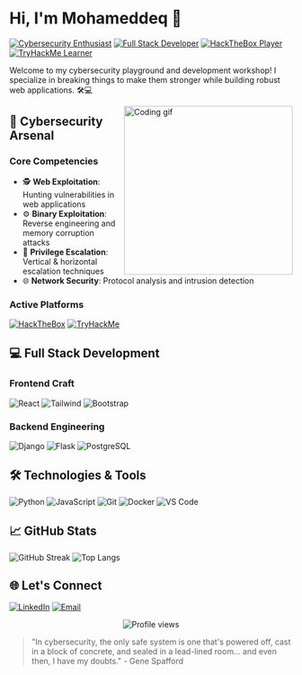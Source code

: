 # Hi, I'm Mohameddeq 👋 
[![Cybersecurity Enthusiast](https://img.shields.io/badge/-Cybersecurity%20Enthusiast-2d2d2d?style=flat&logo=gnuprivacyguard&logoColor=white)](https://github.com/Mohameddeq)
[![Full Stack Developer](https://img.shields.io/badge/-Full%20Stack%20Developer-2d2d2d?style=flat&logo=fullstack&logoColor=white)](https://github.com/Mohameddeq)
[![HackTheBox Player](https://img.shields.io/badge/HackTheBox-Player-9cf?style=flat&logo=hackthebox&logoColor=white)](https://www.hackthebox.eu/)
[![TryHackMe Learner](https://img.shields.io/badge/TryHackMe-Learner-FF6D00?style=flat&logo=tryhackme&logoColor=white)](https://tryhackme.com/)

Welcome to my cybersecurity playground and development workshop! I specialize in breaking things to make them stronger while building robust web applications. 🛠️💻

<img align="right" src="https://media.giphy.com/media/qgQUggAC3Pfv687qPC/giphy.gif" width="300" alt="Coding gif">

## 🔐 Cybersecurity Arsenal

### **Core Competencies**
- 🕵️ **Web Exploitation**: Hunting vulnerabilities in web applications
- ⚙️ **Binary Exploitation**: Reverse engineering and memory corruption attacks
- 🔑 **Privilege Escalation**: Vertical & horizontal escalation techniques
- 🌐 **Network Security**: Protocol analysis and intrusion detection

### **Active Platforms**
[![HackTheBox](https://img.shields.io/badge/HackTheBox-111927?style=for-the-badge&logo=hackthebox&logoColor=9FEF00)](https://www.hackthebox.eu/)
[![TryHackMe](https://img.shields.io/badge/TryHackMe-212C42?style=for-the-badge&logo=tryhackme&logoColor=white)](https://tryhackme.com/)

## 💻 Full Stack Development

### **Frontend Craft**
![React](https://img.shields.io/badge/React-20232A?style=for-the-badge&logo=react&logoColor=61DAFB)
![Tailwind](https://img.shields.io/badge/Tailwind_CSS-38B2AC?style=for-the-badge&logo=tailwind-css&logoColor=white)
![Bootstrap](https://img.shields.io/badge/Bootstrap-563D7C?style=for-the-badge&logo=bootstrap&logoColor=white)

### **Backend Engineering**
![Django](https://img.shields.io/badge/Django-092E20?style=for-the-badge&logo=django&logoColor=white)
![Flask](https://img.shields.io/badge/Flask-000000?style=for-the-badge&logo=flask&logoColor=white)
![PostgreSQL](https://img.shields.io/badge/PostgreSQL-316192?style=for-the-badge&logo=postgresql&logoColor=white)

## 🛠️ Technologies & Tools
![Python](https://img.shields.io/badge/Python-3776AB?style=for-the-badge&logo=python&logoColor=white)
![JavaScript](https://img.shields.io/badge/JavaScript-F7DF1E?style=for-the-badge&logo=javascript&logoColor=black)
![Git](https://img.shields.io/badge/Git-F05032?style=for-the-badge&logo=git&logoColor=white)
![Docker](https://img.shields.io/badge/Docker-2496ED?style=for-the-badge&logo=docker&logoColor=white)
![VS Code](https://img.shields.io/badge/VS_Code-007ACC?style=for-the-badge&logo=visual-studio-code&logoColor=white)

## 📈 GitHub Stats
![GitHub Streak](https://streak-stats.demolab.com?user=Mohameddeq&theme=dark&hide_border=true&date_format=j%20M%5B%20Y%5D)
![Top Langs](https://github-readme-stats.vercel.app/api/top-langs/?username=Mohameddeq&layout=compact&theme=dark&hide_border=true)

## 🌐 Let's Connect
[![LinkedIn](https://img.shields.io/badge/LinkedIn-0077B5?style=for-the-badge&logo=linkedin&logoColor=white)]([https://linkedin.com/in/yourprofile](https://www.linkedin.com/in/mohameddeq-abdi-a08a18262?utm_source=share&utm_campaign=share_via&utm_content=profile&utm_medium=android_app))
[![Email](https://img.shields.io/badge/Email-D14836?style=for-the-badge&logo=gmail&logoColor=white)](mailto:mohadek2004@gmail.com)

<p align="center">
  <img src="https://komarev.com/ghpvc/?username=Mohameddeq&color=blueviolet" alt="Profile views">
</p>

> "In cybersecurity, the only safe system is one that's powered off, cast in a block of concrete, and sealed in a lead-lined room... and even then, I have my doubts." - Gene Spafford
